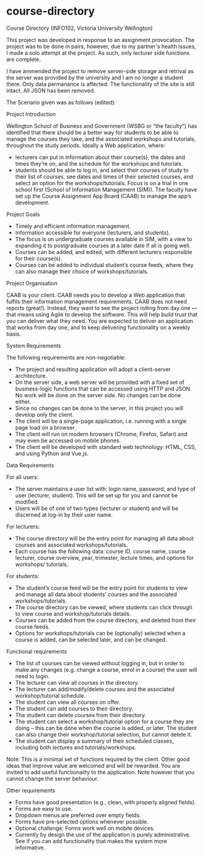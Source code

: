 # course-directory
Course Directory (INFO102, Victoria University Wellington)

This project was developed in response to an assignment provocation. The project
was to be done in pairs, however, due to my partner's health issues, I made a solo
attempt at the project. As such, only lecturer side functions are complete.

I have ammended the project to remove server-side storage and retrival as the server
was provided by the university and I am no longer a student there. Only data 
permanance is affected. The functionality of the site is still intact. All JSON
has been removed.


The Scenario given was as follows (edited):


Project Introduction

Wellington School of Business and Government (WSBG or “the faculty”) has identified
that there should be a better way for students to be able to manage the courses 
they take, and the associated workshops and tutorials, throughout the study periods.
Ideally a Web application, where:
 - lecturers can put in information about their course(s), the dates and times
   they’re on, and the schedule for the workshops and tutorials.
 - students should be able to log in, and select their courses of study to their
   list of courses, see dates and times of their selected courses, and select an
   option for the workshops/tutorials.
Focus is on a trial in one school first (School of Information Management (SIM)).
The faculty have set up the Course Assignment App Board (CAAB) to manage the app’s
development.


Project Goals
- Timely and efficient information management.
- Information accessible for everyone (lecturers, and students).
- The focus is on undergraduate courses available in SIM, with a view to expanding
  it to postgraduate courses at a later date if all is going well.
- Courses can be added, and edited, with different lecturers responsible for their
  course(s).
- Courses can be added to individual student’s course feeds, where they can also
  manage their choice of workshops/tutorials.


Project Organisation

CAAB is your client. CAAB needs you to develop a Web application that fulfils their
information management requirements. CAAB does not need reports (great!). Instead, 
they want to see the project rolling from day one — that means using Agile to 
develop the software. This will help build trust that you can deliver what they 
need. You are expected to deliver an application that works from day one, and to
keep delivering functionality on a weekly basis.


System Requirements

The following requirements are non-negotiable:
- The project and resulting application will adopt a client-server architecture.
- On the server side, a web server will be provided with a fixed set of
  business-logic functions that can be accessed using HTTP and JSON. No work
  will be done on the server side. No changes can be done either.
- Since no changes can be done to the server, in this project you will develop
  only the client.
- The client will be a single-page application, i.e. running with a single page
  load on a browser.
- The client will run on modern browsers (Chrome, Firefox, Safari) and may even
  be accessed on mobile phones.
- The client will be developed with standard web technology: HTML, CSS, and using
  Python and Vue.js.


Data Requirements

For all users:
- The server maintains a user list with: login name, password, and type of user
  (lecturer, student). This will be set up for you and cannot be modified.
- Users will be of one of two types (lecturer or student) and will be discerned
  at log-in by their user name.

For lecturers:
- The course directory will be the entry point for managing all data about courses
  and associated workshops/tutorials.
- Each course has the following data: course ID, course name, course lecturer,
  course overview, year, trimester, lecture times, and options for workshops/
  tutorials.
  
For students:
- The student’s course feed will be the entry point for students to view and manage
  all data about students’ courses and the associated workshops/tutorials.
- The course directory can be viewed, where students can click through to view
  course and workshop/tutorials details.
- Courses can be added from the course directory, and deleted from their course
  feeds.
- Options for workshops/tutorials can be (optionally) selected when a course is
  added, can be selected later, and can be changed.

  
Functional requirements

- The list of courses can be viewed without logging in, but in order to make any
  changes (e.g. change a course, enrol in a course) the user will need to login.
- The lecturer can view all courses in the directory.
- The lecturer can add/modify/delete courses and the associated workshop/tutorial
  schedule.
- The student can view all courses on offer.
- The student can add courses to their directory.
- The student can delete courses from their directory.
- The student can select a workshop/tutorial option for a course they are doing
  – this can be done when the course is added, or later. The student can also
    change their workshop/tutorial selection, but cannot delete it.
- The student can display a summary of their scheduled classes, including both
  lectures and tutorials/workshops.
  
Note: This is a minimal set of functions required by the client. Other good ideas
that improve value are welcomed and will be rewarded. You are invited to add 
useful functionality to the application. Note however that you cannot change the 
server behaviour.


Other requirements

- Forms have good presentation (e.g., clean, with properly aligned fields).
- Forms are easy to use.
- Dropdown menus are preferred over empty fields.
- Forms have pre-selected options whenever possible.
- Optional challenge: Forms work well on mobile devices.
- Currently by design the use of the application is purely administrative. See
  if you can add functionality that makes the system more informative.
